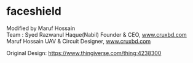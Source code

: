 # faceshield

Modified by Maruf Hossain 
</br>Team :
Syed Razwanul Haque(Nabil)
Founder & CEO, www.cruxbd.com
Maruf Hossain
UAV & Circuit Designer, www.cruxbd.com

Original Design: https://www.thingiverse.com/thing:4238300
